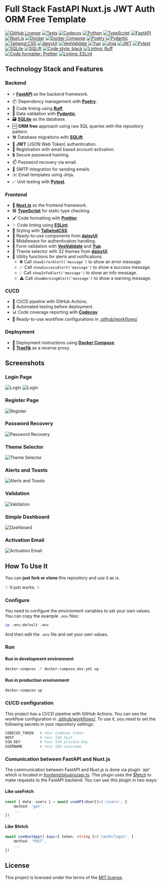 # Full Stack FastAPI Nuxt.js JWT Auth ORM Free Template

[![GitHub License](https://img.shields.io/github/license/SpaceShaman/full-stack-fastapi-nuxt-jwt-auth-orm-free-template)](https://github.com/SpaceShaman/full-stack-fastapi-nuxt-jwt-auth-orm-free-template?tab=MIT-1-ov-file)
[![Tests](https://img.shields.io/github/actions/workflow/status/SpaceShaman/full-stack-fastapi-nuxt-jwt-auth-orm-free-template/deploy.yml?label=tests)](https://github.com/SpaceShaman/full-stack-fastapi-nuxt-jwt-auth-orm-free-template/blob/master/.github/workflows/tests.yml)
[![Codecov](https://img.shields.io/codecov/c/github/SpaceShaman/full-stack-fastapi-nuxt-jwt-auth-orm-free-template)](https://codecov.io/gh/SpaceShaman/full-stack-fastapi-nuxt-jwt-auth-orm-free-template)
[![Python](https://img.shields.io/badge/language-Python-yellow?logo=python&logoColor=yellow)](https://www.python.org/)
[![TypeScript](https://img.shields.io/badge/language-TypeScript-yellow?logo=typescript&logoColor=yellow)](https://www.typescriptlang.org/)
[![FastAPI](https://img.shields.io/badge/framework-FastAPI-green?logo=fastapi&logoColor=green)](https://fastapi.tiangolo.com/)
[![Nuxt.js](https://img.shields.io/badge/framework-Nuxt-green?logo=nuxt.js&logoColor=green)](https://nuxt.com/)
[![Docker](https://img.shields.io/badge/technology-Docker-blue?logo=docker&logoColor=blue)](https://www.docker.com/)
[![Docker Compose](https://img.shields.io/badge/technology-Docker%20Compose-blue?logo=docker&logoColor=blue)](https://docs.docker.com/compose/)
[![Poetry](https://img.shields.io/badge/technology-Poetry-blue?logo=python&logoColor=blue)](https://python-poetry.org)
[![Pydantic](https://img.shields.io/badge/technology-Pydantic-blue?logo=pydantic&logoColor=blue)](https://docs.pydantic.dev)
[![Tailwind CSS](https://img.shields.io/badge/styling-Tailwind%20CSS-blue?logo=tailwind-css&logoColor=blue)](https://tailwindcss.com/)
[![daisyUI](https://img.shields.io/badge/styling-daisyUI-blue?logo=daisyui&logoColor=blue)](https://daisyui.com/)
[![VeeValidate](https://img.shields.io/badge/validation-VeeValidate-blue?logo=vee-validate&logoColor=blue)](https://vee-validate.logaretm.com)
[![Yup](https://img.shields.io/badge/validation-Yup-blue?logo=yup&logoColor=blue)](https://yup-docs.vercel.app/)
[![Jinja](https://img.shields.io/badge/templating-Jinja-blue?logo=jinja&logoColor=blue)](https://jinja.palletsprojects.com/)
[![JWT](https://img.shields.io/badge/authentication-JWT-blue?logo=json-web-tokens&logoColor=blue)](https://jwt.io/)
[![Pytest](https://img.shields.io/badge/testing-Pytest-red?logo=pytest&logoColor=red)](https://docs.pytest.org/)
[![SQLite](https://img.shields.io/badge/database-SQLite-lightgrey?logo=sqlite&logoColor=blue)](https://www.sqlite.org/)
[![SQLift](https://img.shields.io/badge/migration-SQLift-purple)](https://github.com/SpaceShaman/SQLift)
[![Code style: black](https://img.shields.io/badge/code%20style-black-black)](https://github.com/psf/black)
[![Linting: Ruff](https://img.shields.io/badge/linting-Ruff-black?logo=ruff&logoColor=black)](https://github.com/astral-sh/ruff)
[![Code formatter: Prettier](https://img.shields.io/badge/code%20formatter-Prettier-ff69b4)](https://prettier.io/)
[![Linting: ESLint](https://img.shields.io/badge/linting-ESLint-4B32C3)](https://eslint.org/)

## Technology Stack and Features

### Backend

- ⚡ [**FastAPI**](https://fastapi.tiangolo.com) as the backend framework.
- 📦 Dependency management with [**Poetry**](https://python-poetry.org).
- 🐶 Code linting using [**Ruff**](https://github.com/astral-sh/ruff).
- 📝 Data validation with [**Pydantic**](https://docs.pydantic.dev).
- 🗃 [**SQLite**](https://www.sqlite.org) as the database.
- 🆓 **ORM free** approach using raw SQL queries with the repository pattern.
- 🛠 Database migrations with [**SQLift**](https://github.com/SpaceShaman/SQLift).
- 🔑 **JWT** (JSON Web Token) authentication.
- 📝 Registration with email based account activation.
- 🔒 Secure password hashing.
- 📫 Password recovery via email.
- 📧 SMTP integration for sending emails.
- ✉️ Email templates using Jinja.
- ✅ Unit testing with [**Pytest**](https://pytest.org).

### Frontend

- 🚀 [**Nuxt.js**](https://nuxt.com) as the frontend framework.
- 🟦 [**TypeScript**](https://www.typescriptlang.org) for static type checking.
- 🖌 Code formatting with [**Prettier**](https://prettier.io).
- ✨ Code linting using [**ESLint**](https://eslint.org).
- 🎨 Styling with [**TailwindCSS**](https://tailwindcss.com).
- 🧩 Ready-to-use components from [**daisyUI**](https://daisyui.com).
- 🔐 Middleware for authentication handling.
- 📝 Form validation with [**VeeValidate**](https://vee-validate.logaretm.com) and [**Yup**](https://yup-docs.vercel.app/).
- 🎨 Theme selector with 32 themes from [**daisyUI**](https://daisyui.com).
- 🚨 Utility functions for alerts and notifications.
    - ❌ Call `showErrorAlert('message')` to show an error message.
    - ✅ Call `showSuccessAlert('message')` to show a success message.
    - 💡 Call `showInfoAlert('message')` to show an info message.
    - ⚠️ Call `showWarningAlert('message')` to show a warning message.

### CI/CD

- 🔄 CI/CD pipeline with GitHub Actions.
- 🧪 Automated testing before deployment.
- 📊 Code coverage reporting with [**Codecov**](https://about.codecov.io)
- 🚀 Ready-to-use workflow configurations in [.github/workflows/](.github/workflows/)

### Deployment

- 🚢 Deployment instructions using [**Docker Compose**](https://docs.docker.com/compose).
- 🚦 [**Traefik**](https://doc.traefik.io/traefik) as a reverse proxy.

## Screenshots

### Login Page

![Login](img/login.png)
![Login](img/login-dark.png)

### Register Page

![Register](img/register.png)

### Password Recovery

![Password Recovery](img/password-recovery.png)

### Theme Selector

![Theme Selector](img/theme-selector.png)

### Alerts and Toasts

![Alerts and Toasts](img/alerts-and-toasts.png)

### Validation

![Validation](img/validation.png)

### Simple Dashboard

![Dashboard](img/dashboard.png)

### Activation Email

![Activation Email](img/activation-email.png)

## How To Use It

You can **just fork or clone** this repository and use it as is.

✨ It just works. ✨

### Configure

You need to configure the environment variables to set your own values.
You can copy the example `.env` files:

```bash
cp .env.default .env
```

And then edit the `.env` file and set your own values.

### Run

#### Run in development environment

```bash
docker-compose -f docker-compose.dev.yml up
```

#### Run in production environment

```bash
docker-compose up
```

### CI/CD configuration

This project has a CI/CD pipeline with GitHub Actions.
You can see the workflow configuration in [.github/workflows/](.github/workflows/).
To use it, you need to set the following secrets in your repository settings:

```bash
CODECOV_TOKEN   # Your Codecov token
HOST            # Your SSH host
SSH_KEY         # Your SSH private key
USERNAME        # Your SSH username
```

### Comunication between FastAPI and Nuxt.js

The communication between FastAPI and Nuxt.js is done via plugin `api' which is located in [frontend/plugins/api.ts](frontend/plugins/api.ts).
This plugin uses the [$fetch](https://nuxt.com/docs/getting-started/data-fetching) to make requests to the FastAPI backend.
You can use this plugin in two ways:

#### Like useFetch

```typescript
const { data: users } = await useAPI<User[]>('/users', {
    method: 'get',
    ...
})
```

#### Like $fetch

```typescript
await useNuxtApp().$api<{ token: string }>('/auth/login', {
    method: 'POST',
    ...
})
```

## License

This project is licensed under the terms of the [MIT license](/LICENSE).
